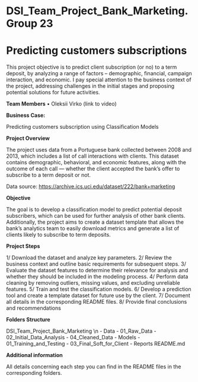 # DSI_Team_Project_Bank_Marketing. Group 23
# Predicting customers subscriptions

This project objective is to predict client subscription (or no) to a term deposit, by analyzing a range of factors – demographic, financial, campaign interaction, and economic. 
I pay special attention to the business context of the project, addressing challenges in the initial stages and proposing potential solutions for future activities.

**Team Members**
•	Oleksii Virko (link to video)

**Business Case:** 

Predicting customers subscription using Classification Models

**Project Overview**

The project uses data from a Portuguese bank collected between 2008 and 2013, which includes a list of call interactions with clients. This dataset contains demographic, behavioral, and economic features, along with the outcome of each call — whether the client accepted the bank’s offer to subscribe to a term deposit or not.

Data source: https://archive.ics.uci.edu/dataset/222/bank+marketing

**Objective**

The goal is to develop a classification model to predict potential deposit subscribers, which can be used for further analysis of other bank clients. Additionally, the project aims to create a dataset template that allows the bank’s analytics team to easily download metrics and generate a list of clients likely to subscribe to term deposits.
   
**Project Steps**

1/ Download the dataset and analyze key parameters.
2/ Review the business context and outline basic requirements for subsequent steps.
3/ Evaluate the dataset features to determine their relevance for analysis and whether they should be included in the modeling process.
4/ Perform data cleaning by removing outliers, missing values, and excluding unreliable features.
5/ Train and test the classification models.
6/ Develop a prediction tool and create a template dataset for future use by the client.
7/ Document all details in the corresponding README files.
8/ Provide final conclusions and recommendations

**Folders Structure**

DSI_Team_Project_Bank_Marketing \n
    - Data
        - 01_Raw_Data
        - 02_Initial_Data_Analysis
        - 04_Cleaned_Data
    - Models
        - 01_Training_and_Testing
    - 03_Final_Soft_for_Client
    - Reports
    README.md
   
**Additional information**

All details concerning each step you can find in the README files in the corresponding folders.
